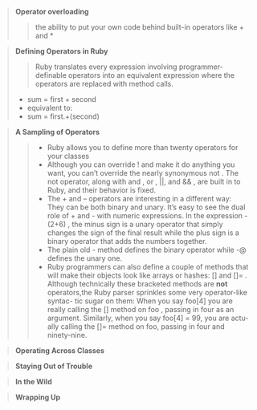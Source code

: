 > **Operator overloading**
> >the ability to put
your own code behind built-in operators like + and *

> **Defining Operators in Ruby**
> > Ruby translates every expression involving programmer-definable
operators into an equivalent expression where the operators are replaced with method
calls.
> - sum = first + second 
> - equivalent to:
> - sum = first.+(second)

> **A Sampling of Operators**
> > - Ruby allows you to define
    more than twenty operators for your classes
> > - Although you can override ! and make it do anything you want,
      you can’t override the nearly synonymous not . The not operator, along with and , or ,
      ||, and && , are built in to Ruby, and their behavior is fixed.
> > - The + and – operators are interesting in a different way: They can be both binary and unary. It’s easy to see the dual role of + and - with numeric expressions. In the
      expression -(2+6) , the minus sign is a unary operator that simply changes the sign of
      the final result while the plus sign is a binary operator that adds the numbers together.
> > -  The plain old - method defines the
       binary operator while -@ defines the unary one.
> > - Ruby programmers can also define a couple of methods that will make their
      objects look like arrays or hashes: [] and []= . Although technically these bracketed
      methods are **not** operators,the Ruby parser sprinkles some very operator-like syntac-
      tic sugar on them: When you say foo[4] you are really calling the [] method on foo ,
      passing in four as an argument. Similarly, when you say foo[4] = 99, you are actu-
      ally calling the []= method on foo, passing in four and ninety-nine.

> **Operating Across Classes**

> **Staying Out of Trouble**

> **In the Wild**

> **Wrapping Up**